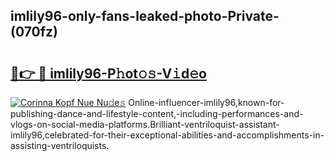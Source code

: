 ## imlily96-only-fans​-leaked-photo​-Private-(070fz)


# <h2><a href="https://mediaupload.pro?title=imlily96&ref=git">🔗👉 🔴 imlily96-P𝚑ot𝚘𝚜-V𝚒d𝚎o</a></h2>

[![Corinna Kopf Nue Nu𝚍e𝚜](https://i.imgur.com/0qMVB7G.gif)](https://mediaupload.pro?title=imlily96&ref=git)
Online-influencer-imlily96,known-for-publishing-dance-and-lifestyle-content,-including-performances-and-vlogs-on-social-media-platforms.Brilliant-ventriloquist-assistant-imlily96,celebrated-for-their-exceptional-abilities-and-accomplishments-in-assisting-ventriloquists.  